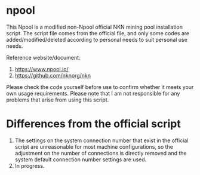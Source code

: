 # npool
This Npool is a modified non-Npool official NKN mining pool installation script.
The script file comes from the official file, and only some codes are added/modified/deleted according to personal needs to suit personal use needs.

Reference website/document:
1. https://www.npool.io/
2. https://github.com/nknorg/nkn

Please check the code yourself before use to confirm whether it meets your own usage requirements.
Please note that I am not responsible for any problems that arise from using this script.


# Differences from the official script
1. The settings on the system connection number that exist in the official script are unreasonable for most machine configurations, so the adjustment on the number of connections is directly removed and the system default connection number settings are used.
2. In progress.
